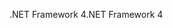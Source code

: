 <span data-ttu-id="5a979-101">.NET Framework 4</span><span class="sxs-lookup"><span data-stu-id="5a979-101">.NET Framework 4</span></span>